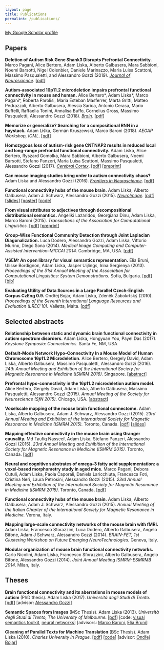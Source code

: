```yaml
---
layout: page
title: Publications
permalink: /publications/
---
```


[My Google Scholar profile](https://scholar.google.com/citations?user=NHOkhqMAAAAJ)

Papers
--------
**Deletion of Autism Risk Gene Shank3 Disrupts Prefrontal Connectivity.**
Marco Pagani, Alice Bertero, Adam Liska, Alberto Galbusera, Mara Sabbioni,
Noemi Barsotti, Nigel Colenbier, Daniele Marinazzo, Maria Luisa Scattoni,
Massimo Pasqualetti, and Alessandro Gozzi (2019).
[*Journal of Neuroscience*](https://www.jneurosci.org/content/39/27/5299).
[[pdf](/downloads/publications/pagani_et_al_2019_shank3.pdf)]

**Autism-associated 16p11.2 microdeletion impairs prefrontal functional
connectivity in mouse and human.**
Alice Bertero\*, Adam Liska\*, Marco Pagani\*, Roberta Parolisi, Maria Esteban Masferrer,
Marta Gritti, Matteo Pedrazzoli, Alberto Galbusera, Alessia Sarica,
Antonio Cerasa, Mario Buffelli, Raffaella Tonini, Annalisa Buffo,
Cornelius Gross, Massimo Pasqualetti, Alessandro Gozzi (2018).
[*Brain*](https://academic.oup.com/brain/article-abstract/141/7/2055/4989322).
[[pdf](/downloads/publications/bertero_liska_pagani_et_al_2018_brain.pdf)]

**Memorize or generalize? Searching for a compositional RNN in a haystack.**
Adam Liška, Germán Kruszewski, Marco Baroni (2018).
*AEGAP Workshop, ICML*.
[[pdf](/downloads/publications/liska_et_al_2018_memorize_generalize.pdf)]

**Homozygous loss of autism-risk gene CNTNAP2 results in reduced local
and long-range prefrontal functional connectivity.**
Adam Liska, Alice Bertero, Ryszard Gomolka, Mara Sabbioni,
Alberto Galbusera, Noemi Barsotti, Stefano Panzeri, Maria Luisa Scattoni,
Massimo Pasqualetti, Alessandro Gozzi (2017).
[*Cerebral Cortex*](https://academic.oup.com/cercor/article/2981933/Homozygous-Loss-of-Autism-Risk-Gene-CNTNAP2).
[[pdf](/downloads/publications/liska_etal_2017_cntnap2_connectivity.pdf)]
[[preprint](http://biorxiv.org/content/early/2017/01/18/060335)]

**Can mouse imaging studies bring order to autism connectivity chaos?**
Adam Liska and Alessandro Gozzi (2016).
[*Frontiers in Neuroscience*](http://journal.frontiersin.org/article/10.3389/fnins.2016.00484/abstract).
[[pdf](/downloads/publications/liska_gozzi_2016_mouse_imaging_autism.pdf)]

**Functional connectivity hubs of the mouse brain.**
Adam Liska, Alberto Galbusera, Adam J. Schwarz, Alessandro Gozzi (2015).
[*NeuroImage*](http://www.sciencedirect.com/science/article/pii/S1053811915003249).
[[pdf](/downloads/publications/liska_etal_2015_functional_connectivity_hubs_mouse.pdf)]
[[slides](/downloads/presentations/liska_ismrm2015_presentation.pdf)]
[[poster](/downloads/posters/liska_etal_2015_mfc_hubs_poster.pdf)]
[[code](/publications/notes/liska_etal_neuroimage_2015.html)]

**From visual attributes to adjectives through decompositional
distributional semantics.**
Angeliki Lazaridou, Georgiana Dinu, Adam Liska, Marco Baroni (2015).
*Transactions of the Association for Computational Linguistics.*
[[pdf](http://aclweb.org/anthology/Q/Q15/Q15-1014.pdf)]
[[preprint](http://arxiv.org/abs/1501.02714)]

**Group-Wise Functional Community Detection through Joint Laplacian
Diagonalization.**
Luca Dodero, Alessandro Gozzi, Adam Liska, Vittorio Murino, Diego Sona (2014).
*Medical Image Computing and Computer-Assisted Intervention–MICCAI 2014.*
Cambridge, MA, USA.
[[pdf](/downloads/publications/dodero_etal_2014.pdf)]

**VSEM: An open library for visual semantics representation.**
Elia Bruni, Ulisse Bordignon, Adam Liska, Jasper Uijlings, Irina Sergienya (2013).
*Proceedings of the 51st Annual Meeting of the Association for Computational
Linguistics: System Demonstrations.* Sofia, Bulgaria.
[[pdf](/downloads/publications/bruni_etal_2013.pdf)]
[[bib](/downloads/publications/bruni_etal_2013.bib)]

**Evaluating Utility of Data Sources in a Large Parallel Czech-English Corpus CzEng 0.9.**
Ondřej Bojar, Adam Liska, Zdeněk Žabokrtský (2010).
*Proceedings of the Seventh International Language Resources and Evaluation
(LREC'10).*
Valletta, Malta.
[[pdf](/downloads/publications/bojar_etal_2010.pdf)]


Selected abstracts
----
**Relationship between static and dynamic brain functional connectivity in autism spectrum disorders.**
Adam Liska, Hongyuan You, Payel Das (2017).
*Keystone Symposia: Connectomics.*
Santa Fe, NM, USA.

**Default-Mode Network Hypo-Connectivity In a Mouse Model of Human Chromosome
16p11.2 Microdeletion.**
Alice Bertero, Gergely David, Adam Liska, Alberto Galbusera,
Massimo Pasqualetti, Alessandro Gozzi (2016).
*24th Annual Meeting and Exhibition of the International Society for
Magnetic Resonance in Medicine (ISMRM 2016).*
Singapore.
[[abstract](http://indexsmart.mirasmart.com/ISMRM2016/PDFfiles/1031.html)]

**Prefrontal hypo-connectivity in the 16p11.2 microdeletion autism model.**
Alice Bertero, Gergely David, Adam Liska, Alberto Galbusera,
Massimo Pasqualetti, Alessandro Gozzi (2015).
*Annual Meeting of the Society for Neuroscience (SfN 2015).*
Chicago, USA.
[[abstract](/publications/notes/bertero_etal_2015_sfn.html)]

**Voxel­scale mapping of the mouse brain functional connectome.**
Adam Liska, Alberto Galbusera, Adam J. Schwarz, Alessandro Gozzi (2015).
*23rd Annual Meeting and Exhibition of the International Society for
Magnetic Resonance in Medicine (ISMRM 2015).*
Toronto, Canada.
[[pdf](/downloads/publications/liska_etal_2015_ismrm.pdf)]
[[slides](/downloads/presentations/liska_ismrm2015_presentation.pdf)]

**Mapping effective connectivity in the mouse brain using Granger causality.**
Md Taufiq Nasseef, Adam Liska, Stefano Panzeri, Alessandro Gozzi (2015).
*23rd Annual Meeting and Exhibition of the International Society for
Magnetic Resonance in Medicine (ISMRM 2015).*
Toronto, Canada.
[[pdf](/downloads/publications/nasseef_etal_2015_ismrm.pdf)]

**Neural and cognitive substrates of omega-3 fatty acid supplementation:
a voxel-based morphometry study in aged mice.**
Marco Pagani, Debora Cutuli, Adam Liska, Paola Caporali, Daniela Laricchiuta,
Francesca Foti, Cristina Neri, Laura Petrosini, Alessandro Gozzi (2015).
*23rd Annual Meeting and Exhibition of the International Society for
Magnetic Resonance in Medicine (ISMRM 2015).*
Toronto, Canada.
[[pdf](/downloads/publications/pagani_etal_2015_ismrm.pdf)]

**Functional connectivity hubs of the mouse brain.**
Adam Liska, Alberto Galbusera, Adam J. Schwarz, Alessandro Gozzi (2015).
*Annual Meeting of the Italian Chapter of the International Society for
Magnetic Resonance in Medicine.*
Verona, Italy.

**Mapping large-scale connectivity networks of the mouse brain with fMRI.**
Adam Liska, Francesco Sforazzini, Luca Dodero, Alberto Galbusera,
Angelo Bifone, Adam J Schwarz, Alessandro Gozzi (2014).
*BRAIN-FET, 1st Clustering Workshop on Future Emerging
NeuroTechnologies.*
Genova, Italy.

**Modular organization of mouse brain functional connectivity networks.**
Carlo Nicolini, Adam Liska, Francesco Sforazzini, Alberto Galbusera,
Angelo Bifone, Alessandro Gozzi (2014).
*Joint Annual Meeting ISMRM-ESMRMB 2014.*
Milan, Italy.

Theses
----
**Brain functional connectivity and its aberrations in mouse models of autism**
(PhD thesis).
Adam Liska (2017).
*Università degli Studi di Trento*.
[[pdf](/downloads/publications/phd_thesis_liska_2017.pdf)]
[advisor: [Alessandro Gozzi](https://www.iit.it/people/alessandro-gozzi)]

**Semantic Spaces from Images** (MSc Thesis).
Adam Liska (2013).
*Università degli Studi di Trento, The University of Melbourne.*
[[pdf](/downloads/publications/liska_2013.pdf)]
[code:
    [visual semantics toolkit](https://github.com/vsem/vsem/),
    [neural networks](https://github.com/adliska/apprendista)]
[advisors:
    [Marco Baroni](http://clic.cimec.unitn.it/marco/),
    [Elia Bruni](http://clic.cimec.unitn.it/~elia.bruni/)]

**Cleaning of Parallel Texts for Machine Translation** (BSc Thesis).
Adam Liska (2010).
*Charles University in Prague.*
[[pdf](/downloads/publications/liska_2010.pdf)]
[[code](https://github.com/adliska/parallel_text_cleaning)]
[advisor: [Ondřej Bojar](http://www1.cuni.cz/~obo/)]
